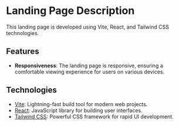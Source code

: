 # Landing Page Description

This landing page is developed using Vite, React, and Tailwind CSS technologies.

## Features

- **Responsiveness**: The landing page is responsive, ensuring a comfortable viewing experience for users on various devices.

## Technologies

- [Vite](https://vitejs.dev/): Lightning-fast build tool for modern web projects.
- [React](https://reactjs.org/): JavaScript library for building user interfaces.
- [Tailwind CSS](https://tailwindcss.com/): Powerful CSS framework for rapid UI development.
